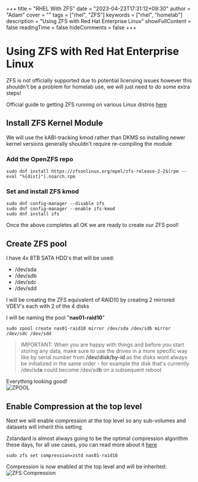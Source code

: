 +++
title = "RHEL With ZFS"
date = "2023-04-23T17:31:12+09:30"
author = "Adam"
cover = ""
tags = ["rhel", "ZFS"]
keywords = ["rhel", "homelab"]
description = "Using ZFS with Red Hat Enterprise Linux"
showFullContent = false
readingTime = false
hideComments = false
+++

# Using ZFS with Red Hat Enterprise Linux
ZFS is not officially supported due to potential licensing issues however this shouldn't be a problem for homelab use, we will just need to do some extra steps!

Official guide to getting ZFS running on various Linux distros [here](https://openzfs.github.io/openzfs-docs/Getting%20Started/index.html)

## Install ZFS Kernel Module
We will use the kABI-tracking kmod rather than DKMS so installing newer kernel versions generally shouldn't require re-compiling the module

### Add the OpenZFS repo
`sudo dnf install https://zfsonlinux.org/epel/zfs-release-2-2$(rpm --eval "%{dist}").noarch.rpm`

### Set and install ZFS kmod  

    sudo dnf config-manager --disable zfs 
    sudo dnf config-manager --enable zfs-kmod  
    sudo dnf install zfs

Once the above completes all OK we are ready to create our ZFS pool!

## Create ZFS pool
I have 4x 8TB SATA HDD's that will be used:  
 - /dev/sda
 - /dev/sdb
 - /dev/sdc
 - /dev/sdd

I will be creating the ZFS equivalent of RAID10 by creating 2 mirrored VDEV's each with 2 of the 4 disks  

I will be naming the pool "**nas01-raid10**"

`sudo zpool create nas01-raid10 mirror /dev/sda /dev/sdb mirror /dev/sdc /dev/sdd`

>IMPORTANT: When you are happy with things and before you start storing any data, make sure to use the drives in a more specific way like by serial number from **/dev/disk/by-id** as the disks wont always be initialized in the same order - for example the disk that's currently /dev/sd**a** could become /dev/sd**b** on a subsequent reboot

Everything looking good!  
![ZPOOL](../../ZFS-2023-04-25_202804.png)

## Enable Compression at the top level
Next we will enable compression at the top level so any sub-volumes and datasets will inherit this setting    

Zstandard is almost always going to be the optimal compression algorithm these days, for all use cases, you can read more about it [here](https://en.wikipedia.org/wiki/Zstd) 

`sudo zfs set compression=zstd nas01-raid10`  

Compression is now enabled at the top level and will be inherited:
![ZFS Compression](../../ZFS-Compression-2023-05-04_182001.png)